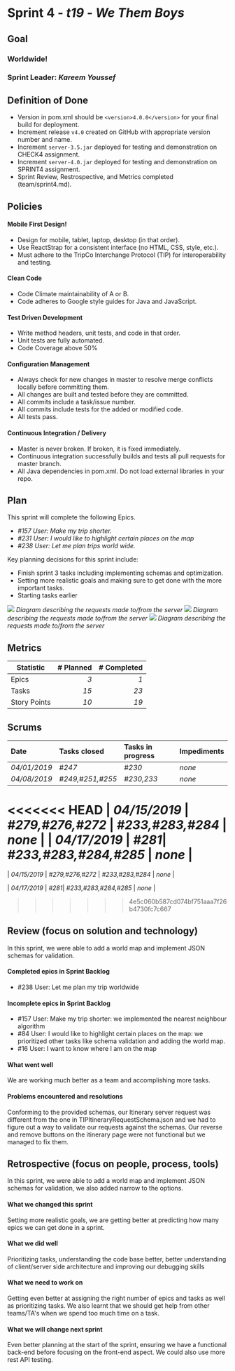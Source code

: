 # Sprint 4 - *t19* - *We Them Boys*

## Goal

### Worldwide!
### Sprint Leader: *Kareem Youssef*

## Definition of Done

* Version in pom.xml should be `<version>4.0.0</version>` for your final build for deployment.
* Increment release `v4.0` created on GitHub with appropriate version number and name.
* Increment `server-3.5.jar` deployed for testing and demonstration on CHECK4 assignment.
* Increment `server-4.0.jar` deployed for testing and demonstration on SPRINT4 assignment.
* Sprint Review, Restrospective, and Metrics completed (team/sprint4.md).


## Policies

#### Mobile First Design!
* Design for mobile, tablet, laptop, desktop (in that order).
* Use ReactStrap for a consistent interface (no HTML, CSS, style, etc.).
* Must adhere to the TripCo Interchange Protocol (TIP) for interoperability and testing.
#### Clean Code
* Code Climate maintainability of A or B.
* Code adheres to Google style guides for Java and JavaScript.
#### Test Driven Development
* Write method headers, unit tests, and code in that order.
* Unit tests are fully automated.
* Code Coverage above 50%
#### Configuration Management
* Always check for new changes in master to resolve merge conflicts locally before committing them.
* All changes are built and tested before they are committed.
* All commits include a task/issue number.
* All commits include tests for the added or modified code.
* All tests pass.
#### Continuous Integration / Delivery 
* Master is never broken.  If broken, it is fixed immediately.
* Continuous integration successfully builds and tests all pull requests for master branch.
* All Java dependencies in pom.xml.  Do not load external libraries in your repo. 


## Plan

This sprint will complete the following Epics.

* *#157 User: Make my trip shorter.*
* *#231 User: I would like to highlight certain places on the map*
* *#238 User: Let me plan trips world wide.*


Key planning decisions for this sprint include:
* Finish sprint 3 tasks including implementing schemas and optimization.
* Setting more realistic goals and making sure to get done with the more important tasks.
* Starting tasks earlier


![](https://github.com/csucs314s19/t19/blob/master/team/images/diagram.png)
*Diagram describing the requests made to/from the server* 
![](https://github.com/csucs314s19/t19/blob/master/team/images/clientheirarchy.png)
*Diagram describing the requests made to/from the server* 
![](https://github.com/csucs314s19/t19/blob/master/team/images/Sprint%204%20client%20diagram.png)
*Diagram describing the requests made to/from the server* 
   

## Metrics

| Statistic | # Planned | # Completed |
| --- | ---: | ---: |
| Epics | *3* | *1* |
| Tasks |  *15*   | *23* | 
| Story Points |  *10*  | *19* | 


## Scrums

| Date | Tasks closed  | Tasks in progress | Impediments |
| :--- | :--- | :--- | :--- |
| *04/01/2019* | *#247*  | *#230* | *none* |
| *04/08/2019* | *#249,#251,#255*  | *#230,233* | *none* | 
<<<<<<< HEAD
| *04/15/2019* | *#279,#276,#272* | *#233,#283,#284* | *none* |
| *04/17/2019* | *#281*| *#233,#283,#284,#285* | *none* |
=======

| *04/15/2019* | *#279,#276,#272* | *#233,#283,#284* | *none* |

| *04/17/2019* | *#281*| *#233,#283,#284,#285* | *none* |

>>>>>>> 4e5c060b587cd074bf751aaa7f26b4730fc7c667

## Review (focus on solution and technology)

In this sprint, we were able to add a world map and implement JSON schemas for validation.

#### Completed epics in Sprint Backlog 

* #238 User: Let me plan my trip worldwide 

#### Incomplete epics in Sprint Backlog 

* #157 User: Make my trip shorter: we implemented the nearest neighbour algorithm
* #84 User: I would like to highlight certain places on the map: we prioritized other tasks like schema validation and adding the world map.
* #16 User: I want to know where I am on the map

#### What went well

We are working much better as a team and accomplishing more tasks. 

#### Problems encountered and resolutions

Conforming to the provided schemas, our Itinerary server request was different from the one in TIPItineraryRequestSchema.json and we had to figure 
out a way  to validate our requests against the schemas. Our reverse and remove buttons on the itinerary page were not functional but we managed to fix them.

## Retrospective (focus on people, process, tools)

In this sprint, we were able to add a world map and implement JSON schemas for validation, we also added narrow to the options.

#### What we changed this sprint

Setting more realistic goals, we are getting better at predicting how many epics we can get done in a sprint.  

#### What we did well

Prioritizing tasks, understanding the code base better, better understanding of client/server side architecture and improving our debugging skills

#### What we need to work on

Getting even better at assigning the right number of epics and tasks as well as prioritizing tasks. We also learnt that we should get help from other teams/TA's when we spend too much time on a task.
#### What we will change next sprint 
Even better planning at the start of the sprint, ensuring we have a functional back-end before focusing on the front-end aspect. We could also use more rest API testing. 